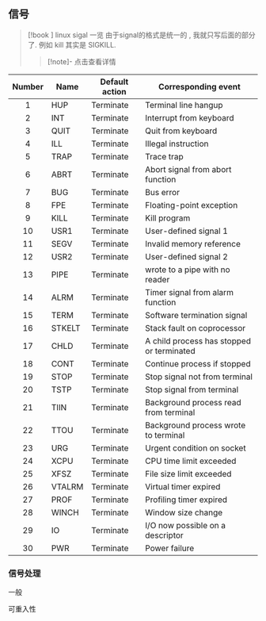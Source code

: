 
## 信号

>[!book ] linux sigal 一览
由于signal的格式是统一的 , 我就只写后面的部分了. 例如 kill 其实是 SIGKILL. 
>>[!note]- 点击查看详情
>>
| Number | Name   | Default action | Corresponding event                       |
| :----: | ------ | -------------- | ----------------------------------------- |
|   1    | HUP    | Terminate      | Terminal line hangup                      |
|   2    | INT    | Terminate      | Interrupt from keyboard                   |
|   3    | QUIT   | Terminate      | Quit from keyboard                        |
|   4    | ILL    | Terminate      | Illegal instruction                       |
|   5    | TRAP   | Terminate      | Trace trap                                |
|   6    | ABRT   | Terminate      | Abort signal from abort function          |
|   7    | BUG    | Terminate      | Bus error                                 |
|   8    | FPE    | Terminate      | Floating-point exception                  |
|   9    | KILL   | Terminate      | Kill program                              |
|   10   | USR1   | Terminate      | User-defined signal 1                     |
|   11   | SEGV   | Terminate      | Invalid memory reference                  |
|   12   | USR2   | Terminate      | User-defined signal 2                     |
|   13   | PIPE   | Terminate      | wrote to a pipe with no reader            |
|   14   | ALRM   | Terminate      | Timer signal from alarm function          |
|   15   | TERM   | Terminate      | Software termination signal               |
|   16   | STKELT | Terminate      | Stack fault on coprocessor                |
|   17   | CHLD   | Terminate      | A child process has stopped or terminated |
|   18   | CONT   | Terminate      | Continue process if stopped               |
|   19   | STOP   | Terminate      | Stop signal not from terminal             |
|   20   | TSTP   | Terminate      | Stop signal from terminal                 |
|   21   | TIIN   | Terminate      | Background process read from terminal     |
|   22   | TTOU   | Terminate      | Background process wrote to terminal      |
|   23   | URG    | Terminate      | Urgent condition on socket                |
|   24   | XCPU   | Terminate      | CPU time limit exceeded                   |
|   25   | XFSZ   | Terminate      | File size limit exceeded                  |
|   26   | VTALRM | Terminate      | Virtual timer expired                     |
|   27   | PROF   | Terminate      | Profiling timer expired                   |
|   28   | WINCH  | Terminate      | Window size change                        |
|   29   | IO     | Terminate      | I/O now possible on a descriptor          |
|   30   | PWR    | Terminate      | Power failure                             |


### 信号处理 

一般


可重入性